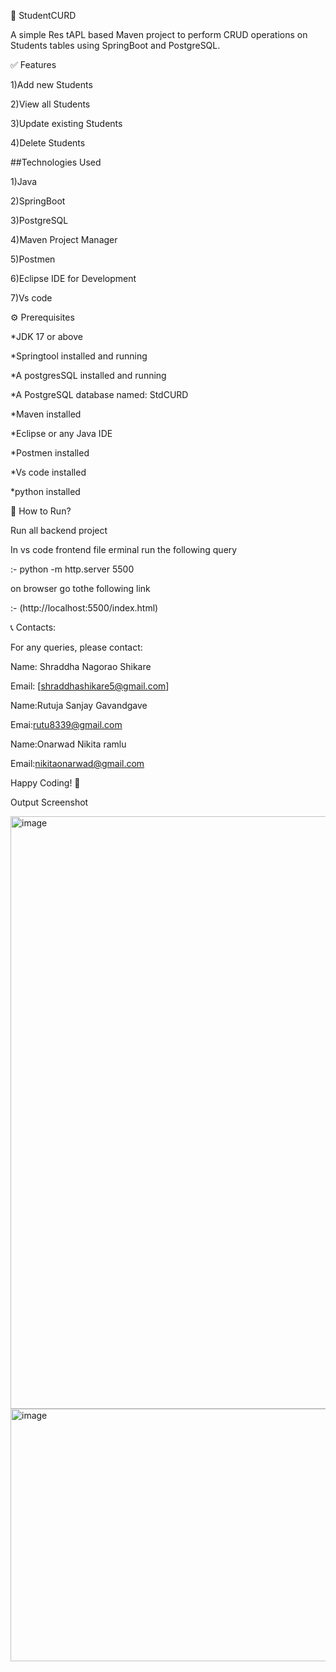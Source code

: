 📘 StudentCURD


A simple Res tAPL based Maven project to perform CRUD operations on Students tables using SpringBoot and PostgreSQL.


✅ Features


1)Add  new Students

2)View all Students

3)Update existing Students

4)Delete Students


##Technologies Used


1)Java

2)SpringBoot

3)PostgreSQL

4)Maven Project Manager

5)Postmen 

6)Eclipse IDE for Development

7)Vs code


⚙️ Prerequisites


*JDK 17 or above

*Springtool installed and running

*A postgresSQL installed and running

*A PostgreSQL database named: StdCURD

*Maven installed

*Eclipse or any Java IDE

*Postmen installed

*Vs code installed

*python installed



🚀 How to Run?


Run all backend project

In vs code frontend file erminal run the following query

:-  python -m http.server 5500

on browser go tothe following link

:- (http://localhost:5500/index.html)


📞 Contacts:


For any queries, please contact:

Name: Shraddha Nagorao Shikare

Email: [shraddhashikare5@gmail.com]

Name:Rutuja Sanjay Gavandgave

Emai:rutu8339@gmail.com

Name:Onarwad Nikita ramlu 

Email:nikitaonarwad@gmail.com


Happy Coding! 🚀

Output Screenshot

<img width="1760" height="948" alt="image" src="https://github.com/user-attachments/assets/77fa7c1b-a75b-4d33-a890-61383b368602" />

<img width="584" height="404" alt="image" src="https://github.com/user-attachments/assets/d19d86dc-b1ed-4ada-8681-162589f80db7" />


